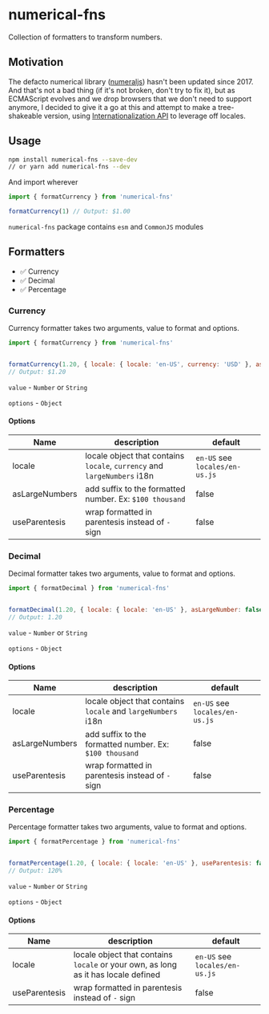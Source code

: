 # numerical-fns

Collection of formatters to transform numbers.

## Motivation

The defacto numerical library ([numeraljs](https://github.com/adamwdraper/Numeral-js)) hasn't been updated since 2017. And that's not a bad thing (if it's not broken, don't try to fix it), but as ECMAScript evolves and we drop browsers that we don't need to support anymore, I decided to give it a go at this and attempt to make a tree-shakeable version, using [Internationalization API](https://developer.mozilla.org/en-US/docs/Web/JavaScript/Reference/Global_Objects/Intl) to leverage off locales.

## Usage

```bash
npm install numerical-fns --save-dev
// or yarn add numerical-fns --dev
```

And import wherever

```js
import { formatCurrency } from 'numerical-fns'

formatCurrency(1) // Output: $1.00
```

`numerical-fns` package contains `esm` and `CommonJS` modules

## Formatters

- ✅ Currency
- ✅ Decimal
- ✅ Percentage


### Currency

Currency formatter takes two arguments, value to format and options.

```js
import { formatCurrency } from 'numerical-fns'


formatCurrency(1.20, { locale: { locale: 'en-US', currency: 'USD' }, asLargeNumber: false, useParentesis: false })
// Output: $1.20
```

`value` - `Number` or `String`

`options` - `Object`

#### Options

| Name | description | default |
| --- | --- | --- |
| locale | locale object that contains `locale`, `currency` and `largeNumbers` i18n | `en-US` see `locales/en-us.js` |
| asLargeNumbers | add suffix to the formatted number. Ex: `$100 thousand` | false |
| useParentesis | wrap formatted in parentesis instead of `-` sign | false |

### Decimal

Decimal formatter takes two arguments, value to format and options.

```js
import { formatDecimal } from 'numerical-fns'


formatDecimal(1.20, { locale: { locale: 'en-US' }, asLargeNumber: false, useParentesis: false })
// Output: 1.20
```

`value` - `Number` or `String`

`options` - `Object`

#### Options

| Name | description | default |
| --- | --- | --- |
| locale | locale object that contains `locale` and `largeNumbers` i18n | `en-US` see `locales/en-us.js` |
| asLargeNumbers | add suffix to the formatted number. Ex: `$100 thousand` | false |
| useParentesis | wrap formatted in parentesis instead of `-` sign | false |

### Percentage

Percentage formatter takes two arguments, value to format and options.

```js
import { formatPercentage } from 'numerical-fns'


formatPercentage(1.20, { locale: { locale: 'en-US' }, useParentesis: false })
// Output: 120%
```

`value` - `Number` or `String`

`options` - `Object`

#### Options

| Name | description | default |
| --- | --- | --- |
| locale | locale object that contains `locale` or your own, as long as it has locale defined | `en-US` see `locales/en-us.js` |
| useParentesis | wrap formatted in parentesis instead of `-` sign | false |
